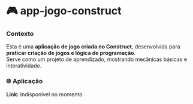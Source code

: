 # 🎮 app-jogo-construct

### Contexto
Esta é uma **aplicação de jogo criada no Construct**, desenvolvida para **praticar criação de jogos e lógica de programação**.  
Serve como um projeto de aprendizado, mostrando mecânicas básicas e interatividade.

### 🌐 Aplicação
**Link:** Indisponível no momento
